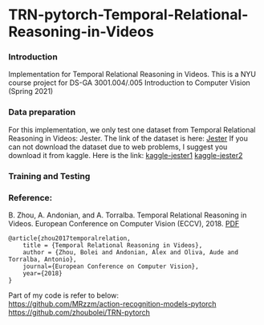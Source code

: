 # TRN-pytorch-Temporal-Relational-Reasoning-in-Videos
### Introduction  
Implementation for Temporal Relational Reasoning in Videos. This is a NYU course project for DS-GA 3001.004/.005 Introduction to Computer Vision (Spring 2021)



### Data preparation  

For this implementation, we only test one dataset from Temporal Relational Reasoning in Videos: Jester. The link of the dataset is here:  [Jester](https://20bn.com/datasets/jester) If you can not download the dataset due to web problems, I suggest you download it from kaggle. Here is the link: [kaggle-jester1](https://www.kaggle.com/zhaochengdu1998/jester1) [kaggle-jester2](https://www.kaggle.com/zhaochengdu1998/jester2)  

### Training and Testing

### Reference:
B. Zhou, A. Andonian, and A. Torralba. Temporal Relational Reasoning in Videos. European Conference on Computer Vision (ECCV), 2018. [PDF](https://arxiv.org/pdf/1711.08496.pdf)
```
@article{zhou2017temporalrelation,
    title = {Temporal Relational Reasoning in Videos},
    author = {Zhou, Bolei and Andonian, Alex and Oliva, Aude and Torralba, Antonio},
    journal={European Conference on Computer Vision},
    year={2018}
}
```  
Part of my code is refer to below:  
https://github.com/MRzzm/action-recognition-models-pytorch  
https://github.com/zhoubolei/TRN-pytorch  


